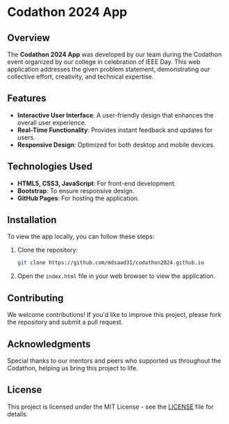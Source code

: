 # Codathon 2024 App

## Overview

The **Codathon 2024 App** was developed by our team during the Codathon event organized by our college in celebration of IEEE Day. This web application addresses the given problem statement, demonstrating our collective effort, creativity, and technical expertise.

## Features

- **Interactive User Interface**: A user-friendly design that enhances the overall user experience.
- **Real-Time Functionality**: Provides instant feedback and updates for users.
- **Responsive Design**: Optimized for both desktop and mobile devices.

## Technologies Used

- **HTML5, CSS3, JavaScript**: For front-end development.
- **Bootstrap**: To ensure responsive design.
- **GitHub Pages**: For hosting the application.

## Installation

To view the app locally, you can follow these steps:

1. Clone the repository:  
   ```bash
   git clone https://github.com/mdsaad31/codathon2024.github.io
   ```

2. Open the `index.html` file in your web browser to view the application.

## Contributing

We welcome contributions! If you'd like to improve this project, please fork the repository and submit a pull request.

## Acknowledgments

Special thanks to our mentors and peers who supported us throughout the Codathon, helping us bring this project to life.

## License

This project is licensed under the MIT License - see the [LICENSE](LICENSE) file for details.

